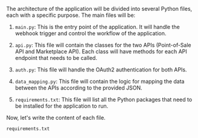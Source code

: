 The architecture of the application will be divided into several Python files, each with a specific purpose. The main files will be:

1. `main.py`: This is the entry point of the application. It will handle the webhook trigger and control the workflow of the application.

2. `api.py`: This file will contain the classes for the two APIs (Point-of-Sale API and Marketplace API). Each class will have methods for each API endpoint that needs to be called.

3. `auth.py`: This file will handle the OAuth2 authentication for both APIs.

4. `data_mapping.py`: This file will contain the logic for mapping the data between the APIs according to the provided JSON.

5. `requirements.txt`: This file will list all the Python packages that need to be installed for the application to run.

Now, let's write the content of each file.

`requirements.txt`
